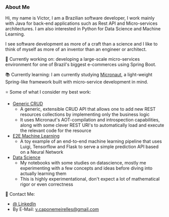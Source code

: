 ### About Me

Hi, my name is Victor, I am a Brazilian software developer, I work mainly with Java for back-end applications such as Rest API and Micro-services architectures.
I am also interested in Python for Data Science and Machine Learning.

I see software development as more of a craft than a science and I like to think of myself as more of an inventor than an engineer or architect. 

:wrench: Currently working on: developing a large-scale micro-services environment for one of Brazil's biggest e-commerces using Spring Boot.

:books: Currently learning: I am currently studying [Micronaut](https://micronaut.io/), a light-weight Spring-like framework built with micro-service development in mind.

:star: Some of what I consider my best work:
- [Generic CRUD](https://github.com/victorgcapone/generic-crud) 
  * A generic, extensible CRUD API that allows one to add new REST resources collections by implementing only the business logic 
  * It uses Micronaut's AOT-compilation and introspection capabilities, along with some clever REST URI's to automatically load and execute the relevant code for the resource
- [E2E Machine Learning](https://github.com/victorgcapone/e2e-machine-learning)
  * A toy example of an end-to-end machine learning pipeline that uses Luigi, Tensorflow and Flask to serve a simple prediction API based on a Neural Network
- [Data Science](https://github.com/victorgcapone/datascience)
  * My notebooks with some studies on datascience, mostly me experimenting with a few concepts and ideas before diving into actually learning them
  * This is highly experimentational, don't expect a lot of mathematical rigor or even correctness
  
  
:postbox: Contact Me:
- [@ LinkedIn](https://www.linkedin.com/in/victor-capone/)
- By E-Mail: v.caponemeirelles@gmail.com
